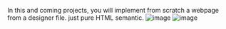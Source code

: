 In this and coming projects, you will implement from scratch a webpage from a designer file.
just pure HTML semantic.
![image](https://user-images.githubusercontent.com/106561212/192379584-782c2acb-42c8-4b5e-888b-6bde4545af4d.png)
![image](https://user-images.githubusercontent.com/106561212/192381584-6e4ffca7-f425-4388-8679-d42b50baaf1e.png)

